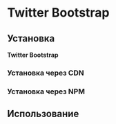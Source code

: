 # Twitter Bootstrap

## Установка
**Twitter Bootstrap**

### Установка через CDN

### Установка через NPM

## Использование